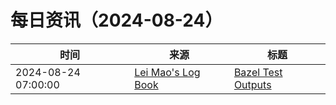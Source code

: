 ﻿# 每日资讯（2024-08-24）

|时间|来源|标题|
|---|---|---|
|2024-08-24 07:00:00|[Lei Mao's Log Book](https://leimao.github.io/atom.xml)|[Bazel Test Outputs](https://leimao.github.io/blog/Bazel-Test-Outputs/)|
